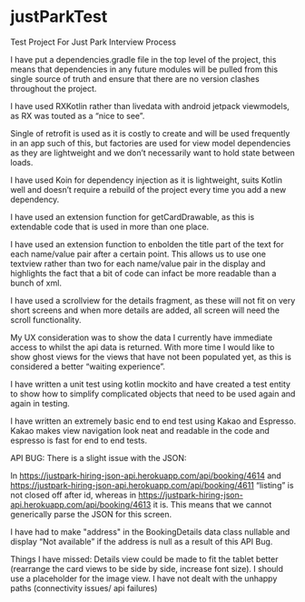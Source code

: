# justParkTest
Test Project For Just Park Interview Process

I have put a dependencies.gradle file in the top level of the project, this means that dependencies in any future modules will be pulled from this single source of truth and ensure that there are no version clashes throughout the project. 

I have used RXKotlin rather than livedata with android jetpack viewmodels, as RX was touted as a “nice to see”.

Single of retrofit is used as it is costly to create and will be used frequently in an app such of this, but factories are used for view model dependencies as they are lightweight and we don’t necessarily want to hold state between loads. 

I have used Koin for dependency injection as it is lightweight, suits Kotlin well and doesn’t require a rebuild of the project every time you add a new dependency.

I have used an extension function for getCardDrawable, as this is extendable code that is used in more than one place. 

I have used an extension function to enbolden the title part of the text for each name/value pair after a certain point. This allows us to use one textview rather than two for each name/value pair in the display and highlights the fact that a bit of code can infact be more readable than a bunch of xml.

I have used a scrollview for the details fragment, as these will not fit on very short screens and when more details are added, all screen will need the scroll functionality.

My UX consideration was to show the data I currently have immediate access to whilst the api data is returned. With more time I would like to show ghost views for the views that have not been populated yet, as this is considered a better “waiting experience”. 

I have written a unit test using kotlin mockito and have created a test entity to show how to simplify complicated objects that need to be used again and again in testing.

I have written an extremely basic end to end test using Kakao and Espresso. Kakao makes view navigation look neat and readable in the code and espresso is fast for end to end tests.

API BUG: There is a slight issue with the JSON:

In https://justpark-hiring-json-api.herokuapp.com/api/booking/4614 and https://justpark-hiring-json-api.herokuapp.com/api/booking/4611 “listing” is not closed off after id, whereas in  https://justpark-hiring-json-api.herokuapp.com/api/booking/4613 it is. This means that we cannot generically parse the JSON for this screen.

I have had to make "address" in the BookingDetails data class nullable and display “Not available” if the address is null as a result of this API Bug. 

Things I have missed: Details view could be made to fit the tablet better (rearrange the card views to be side by side, increase font size). I should use a placeholder for the image view. I have not dealt with the unhappy paths (connectivity issues/ api failures)
